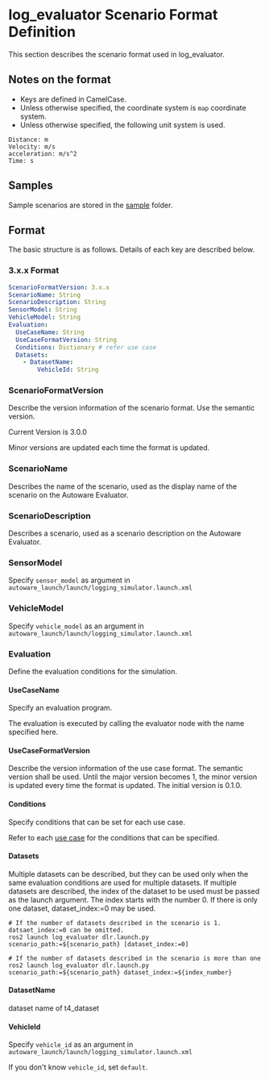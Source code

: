 # log_evaluator Scenario Format Definition

This section describes the scenario format used in log_evaluator.

## Notes on the format

- Keys are defined in CamelCase.
- Unless otherwise specified, the coordinate system is `map` coordinate system.
- Unless otherwise specified, the following unit system is used.

```shell
Distance: m
Velocity: m/s
acceleration: m/s^2
Time: s
```

## Samples

Sample scenarios are stored in the [sample](https://github.com/tier4/log_evaluator/tree/develop/sample) folder.

## Format

The basic structure is as follows. Details of each key are described below.

### 3.x.x Format

```yaml
ScenarioFormatVersion: 3.x.x
ScenarioName: String
ScenarioDescription: String
SensorModel: String
VehicleModel: String
Evaluation:
  UseCaseName: String
  UseCaseFormatVersion: String
  Conditions: Dictionary # refer use case
  Datasets:
    - DatasetName:
        VehicleId: String
```

### ScenarioFormatVersion

Describe the version information of the scenario format. Use the semantic version.

Current Version is 3.0.0

Minor versions are updated each time the format is updated.

### ScenarioName

Describes the name of the scenario, used as the display name of the scenario on the Autoware Evaluator.

### ScenarioDescription

Describes a scenario, used as a scenario description on the Autoware Evaluator.

### SensorModel

Specify `sensor_model` as argument in `autoware_launch/launch/logging_simulator.launch.xml`

### VehicleModel

Specify `vehicle_model` as an argument in `autoware_launch/launch/logging_simulator.launch.xml`

### Evaluation

Define the evaluation conditions for the simulation.

#### UseCaseName

Specify an evaluation program.

The evaluation is executed by calling the evaluator node with the name specified here.

#### UseCaseFormatVersion

Describe the version information of the use case format. The semantic version shall be used.
Until the major version becomes 1, the minor version is updated every time the format is updated.
The initial version is 0.1.0.

#### Conditions

Specify conditions that can be set for each use case.

Refer to each [use case](../use_case/index.en.md) for the conditions that can be specified.

#### Datasets

Multiple datasets can be described, but they can be used only when the same evaluation conditions are used for multiple datasets.
If multiple datasets are described, the index of the dataset to be used must be passed as the launch argument.
The index starts with the number 0.
If there is only one dataset, dataset_index:=0 may be used.

```shell
# If the number of datasets described in the scenario is 1. datsaet_index:=0 can be omitted.
ros2 launch log_evaluator dlr.launch.py scenario_path:=${scenario_path} [dataset_index:=0]

# If the number of datasets described in the scenario is more than one
ros2 launch log_evaluator dlr.launch.py scenario_path:=${scenario_path} dataset_index:=${index_number}
```

#### DatasetName

dataset name of t4_dataset

#### VehicleId

Specify `vehicle_id` as an argument in `autoware_launch/launch/logging_simulator.launch.xml`

If you don't know `vehicle_id`, set `default`.
